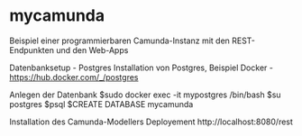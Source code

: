 # mycamunda

Beispiel einer programmierbaren Camunda-Instanz mit den REST-Endpunkten und den Web-Apps

Datenbanksetup - Postgres
Installation von Postgres, Beispiel Docker - https://hub.docker.com/_/postgres

Anlegen der Datenbank
$sudo docker exec -it mypostgres /bin/bash
$su postgres
$psql
$CREATE DATABASE mycamunda

Installation des Camunda-Modellers
Deployement http://localhost:8080/rest
